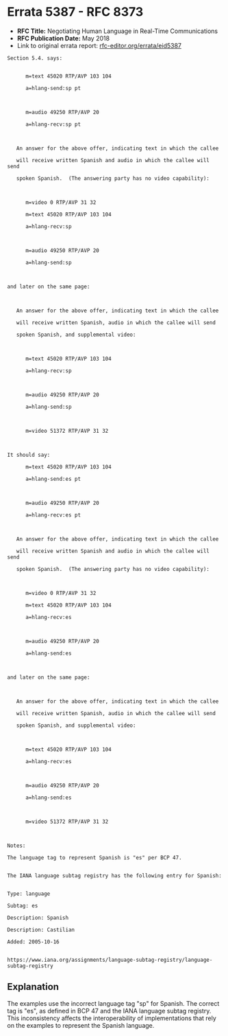 # Errata 5387 - RFC 8373

- **RFC Title:** Negotiating Human Language in Real-Time Communications
- **RFC Publication Date:** May 2018
- Link to original errata report: [rfc-editor.org/errata/eid5387](https://www.rfc-editor.org/errata/eid5387)

```
Section 5.4. says:


      m=text 45020 RTP/AVP 103 104
      a=hlang-send:sp pt

      m=audio 49250 RTP/AVP 20
      a=hlang-recv:sp pt

   An answer for the above offer, indicating text in which the callee
   will receive written Spanish and audio in which the callee will send
   spoken Spanish.  (The answering party has no video capability):

      m=video 0 RTP/AVP 31 32
      m=text 45020 RTP/AVP 103 104
      a=hlang-recv:sp

      m=audio 49250 RTP/AVP 20
      a=hlang-send:sp

and later on the same page:

   An answer for the above offer, indicating text in which the callee
   will receive written Spanish, audio in which the callee will send
   spoken Spanish, and supplemental video:

      m=text 45020 RTP/AVP 103 104
      a=hlang-recv:sp

      m=audio 49250 RTP/AVP 20
      a=hlang-send:sp

      m=video 51372 RTP/AVP 31 32


It should say:

      m=text 45020 RTP/AVP 103 104
      a=hlang-send:es pt

      m=audio 49250 RTP/AVP 20
      a=hlang-recv:es pt

   An answer for the above offer, indicating text in which the callee
   will receive written Spanish and audio in which the callee will send
   spoken Spanish.  (The answering party has no video capability):

      m=video 0 RTP/AVP 31 32
      m=text 45020 RTP/AVP 103 104
      a=hlang-recv:es

      m=audio 49250 RTP/AVP 20
      a=hlang-send:es

and later on the same page:

   An answer for the above offer, indicating text in which the callee
   will receive written Spanish, audio in which the callee will send
   spoken Spanish, and supplemental video:

      m=text 45020 RTP/AVP 103 104
      a=hlang-recv:es

      m=audio 49250 RTP/AVP 20
      a=hlang-send:es

      m=video 51372 RTP/AVP 31 32


Notes:

The language tag to represent Spanish is "es" per BCP 47.

The IANA language subtag registry has the following entry for Spanish:

Type: language
Subtag: es
Description: Spanish
Description: Castilian
Added: 2005-10-16

https://www.iana.org/assignments/language-subtag-registry/language-subtag-registry
```

## Explanation

The examples use the incorrect language tag "sp" for Spanish. The correct tag is "es", as defined in BCP 47 and the IANA language subtag registry. This inconsistency affects the interoperability of implementations that rely on the examples to represent the Spanish language.
